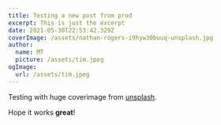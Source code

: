 ```yaml
---
title: Testing a new post from prod
excerpt: This is just the excerpt
date: 2021-05-30T22:53:42.329Z
coverImage: /assets/nathan-rogers-i9hyw30buuq-unsplash.jpg
author:
  name: MT
  picture: /assets/tim.jpeg
ogImage:
  url: /assets/tim.jpeg
---
```

Testing with huge coverimage from [unsplash](https://unsplash.com/).

Hope it works **great**!